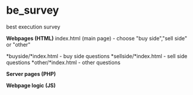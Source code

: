 # be_survey
best execution survey

**Webpages (HTML)** 
index.html (main page) - choose "buy side","sell side" or "other" 

*buyside/*index.html - buy side questions
*sellside/*index.html - sell side questions
*other/*index.html - other questions


**Server pages (PHP)** 

**Webpage logic (JS)** 
